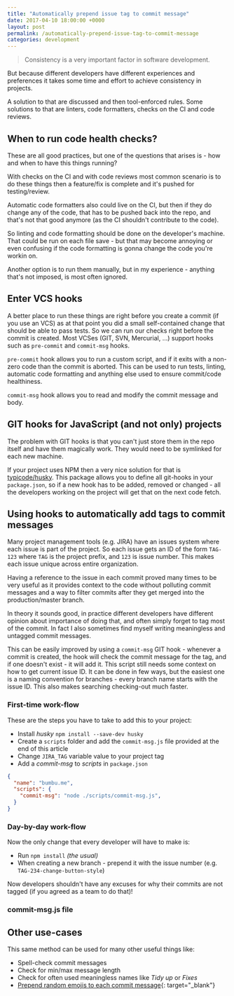 ```yaml
---
title: "Automatically prepend issue tag to commit message"
date: 2017-04-10 18:00:00 +0000
layout: post
permalink: /automatically-prepend-issue-tag-to-commit-message
categories: development
---
```


> Consistency is a very important factor in software development. 

But because different developers have different experiences and preferences it takes some time and effort to achieve consistency in projects. 

A solution to that are discussed and then tool-enforced rules. 
Some solutions to that are linters, code formatters, checks on the CI and code reviews. 

## When to run code health checks?

These are all good practices, but one of the questions that arises is - how and when to have this things running?

With checks on the CI and with code reviews most common scenario is to do these things then a feature/fix is complete and it's pushed for testing/review. 

Automatic code formatters also could live on the CI, but then if they do change any of the code, that has to be pushed back into the repo, and that's not that good anymore (as the CI shouldn't contribute to the code).

So linting and code formatting should be done on the developer's machine. That could be run on each file save - but that may become annoying or even confusing if the code formatting is gonna change the code you're workin on. 

Another option is to run them manually, but in my experience - anything that's not imposed, is most often ignored. 

## Enter VCS hooks

A better place to run these things are right before you create a commit (if you use an VCS) as at that point you did a small self-contained change that should be able to pass tests. So we can run our checks right before the commit is created. Most VCSes (GIT, SVN, Mercurial, ...) support hooks such as `pre-commit` and `commit-msg` hooks. 

`pre-commit` hook allows you to run a custom script, and if it exits with a non-zero code than the commit is aborted. This can be used to run tests, linting, automatic code formatting and anything else used to ensure commit/code healthiness.

`commit-msg` hook allows you to read and modify the commit message and body. 

## GIT hooks for JavaScript (and not only) projects

The problem with GIT hooks is that you can't just store them in the repo itself and have them magically work. They would need to be symlinked for each new machine. 

If your project uses NPM then a very nice solution for that is [typicode/husky](https://github.com/typicode/husky). This package allows you to define all git-hooks in your `package.json`, so if a new hook has to be added, removed or changed - all the developers working on the project will get that on the next code fetch.

## Using hooks to automatically add tags to commit messages

Many project management tools (e.g. JIRA) have an issues system where each issue is part of the project. 
So each issue gets an ID of the form `TAG-123` where `TAG` is the project prefix, and `123` is issue number. This makes each issue unique across entire organization. 

Having a reference to the issue in each commit proved many times to be very useful as it provides context to the code without polluting commit messages and a way to filter commits after they get merged into the production/master branch. 

In theory it sounds good, in practice different developers have different opinion about importance of doing that, and often simply forget to tag most of the commit. In fact I also sometimes find myself writing meaningless and untagged commit messages. 

This can be easily improved by using a `commit-msg` GIT hook - whenever a commit is created, the hook will check the commit message for the tag, and if one doesn't exist - it will add it. This script still needs some context on how to get current issue ID. It can be done in few ways, but the easiest one is a naming convention for branches - every branch name starts with the issue ID. This also makes searching checking-out much faster. 

### First-time work-flow

These are the steps you have to take to add this to your project:

* Install *husky* `npm install --save-dev husky`
* Create a `scripts` folder and add the `commit-msg.js` file provided at the end of this article
* Change `JIRA_TAG` variable value to your project tag
* Add a *commit-msg* to *scripts* in `package.json`

```json
{
  "name": "bumbu.me",
  "scripts": {
    "commit-msg": "node ./scripts/commit-msg.js",
  }
}
```

### Day-by-day work-flow

Now the only change that every developer will have to make is:

* Run `npm install` _(the usual)_
* When creating a new branch - prepend it with the issue number (e.g. `TAG-234-change-button-style`)

Now developers shouldn't have any excuses for why their commits are not tagged (if you agreed as a team to do that)!

### commit-msg.js file

<script src="https://gist.github.com/bumbu/751251ad900f7a28e56b6388071d0183.js"></script>

## Other use-cases

This same method can be used for many other useful things like:

* Spell-check commit messages
* Check for min/max message length
* Check for often used meaningless names like *Tidy up* or *Fixes*
* [Prepend random emojis to each commit message](https://github.com/9-volt/radio-erevan/commits/master?after=3697532107ac62996d8479695111e7ee60beb728+69){: target="_blank"}
